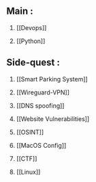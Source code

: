 
## Main :

1. [[Devops]]

2. [[Python]]

## Side-quest :

1. [[Smart Parking System]]

2. [[Wireguard-VPN]]

3. [[DNS spoofing]]

4. [[Website Vulnerabilities]]

5. [[OSINT]]

6. [[MacOS Config]]

7. [[CTF]]

8. [[Linux]]





